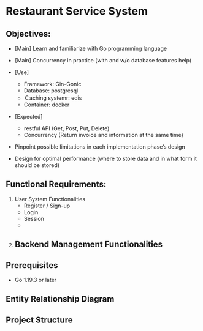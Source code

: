 # Restaurant Service System

## Objectives:

- [Main] Learn and familiarize with Go programming language
- [Main] Concurrency in practice (with and w/o database features help)
- [Use]
    - Framework: Gin-Gonic
    - Database: postgresql
    - Ｃaching systemr: edis
    - Container: docker

- [Expected] 
    - restful API (Get, Post, Put, Delete)
    - Concurrency (Return invoice and information at the same time)

- Pinpoint possible limitations in each implementation phase’s design
- Design for optimal performance (where to store data and in what form it should be stored)

## Functional Requirements:

1. User System Functionalities
    - Register / Sign-up
    - Login
    - Session
    - 
2. Backend Management Functionalities
    - 

## Prerequisites

- Go 1.19.3 or later

## Entity Relationship Diagram

## Project Structure
